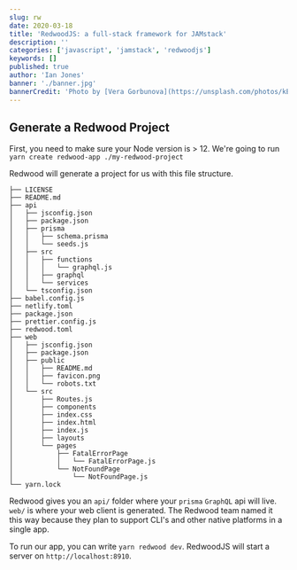 ```yaml
---
slug: rw
date: 2020-03-18
title: 'RedwoodJS: a full-stack framework for JAMstack'
description: ''
categories: ['javascript', 'jamstack', 'redwoodjs']
keywords: []
published: true
author: 'Ian Jones'
banner: './banner.jpg'
bannerCredit: 'Photo by [Vera Gorbunova](https://unsplash.com/photos/kEBAWaFk7qE)'
---
```


## Generate a Redwood Project

First, you need to make sure your Node version is > 12. We're going to run `yarn create redwood-app ./my-redwood-project`

Redwood will generate a project for us with this file structure.

```
├── LICENSE
├── README.md
├── api
│   ├── jsconfig.json
│   ├── package.json
│   ├── prisma
│   │   ├── schema.prisma
│   │   └── seeds.js
│   ├── src
│   │   ├── functions
│   │   │   └── graphql.js
│   │   ├── graphql
│   │   └── services
│   └── tsconfig.json
├── babel.config.js
├── netlify.toml
├── package.json
├── prettier.config.js
├── redwood.toml
├── web
│   ├── jsconfig.json
│   ├── package.json
│   ├── public
│   │   ├── README.md
│   │   ├── favicon.png
│   │   └── robots.txt
│   └── src
│       ├── Routes.js
│       ├── components
│       ├── index.css
│       ├── index.html
│       ├── index.js
│       ├── layouts
│       └── pages
│           ├── FatalErrorPage
│           │   └── FatalErrorPage.js
│           └── NotFoundPage
│               └── NotFoundPage.js
└── yarn.lock
```

Redwood gives you an `api/` folder where your `prisma` `GraphQL` api will live. `web/` is where your web client is generated. The Redwood team named it this way because they plan to support CLI's and other native platforms in a single app.

To run our app, you can write `yarn redwood dev`. RedwoodJS will start a server on `http://localhost:8910`.

